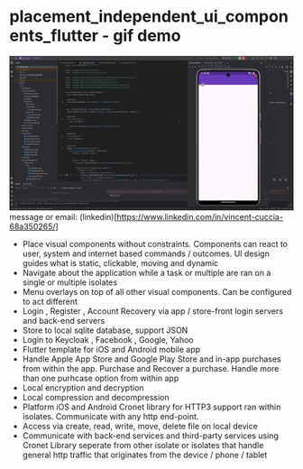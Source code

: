 # placement_independent_ui_components_flutter - gif demo
![Demo](https://github.com/sunsetZaaZa/placement_independent_ui_components_flutter/blob/main/smoke_trail.gif)
message or email: (linkedin)[https://www.linkedin.com/in/vincent-cuccia-68a350265/]

* Place visual components without constraints. Components can react to user, system and internet based commands / outcomes. UI design guides what is static, clickable, moving and dynamic
* Navigate about the application while a task or multiple are ran on a single or multiple isolates
* Menu overlays on top of all other visual components. Can be configured to act different
* Login , Register , Account Recovery via app / store-front login servers and back-end servers
* Store to local sqlite database, support JSON
* Login to Keycloak , Facebook , Google, Yahoo
* Flutter template for iOS and Android mobile app
* Handle Apple App Store and Google Play Store and in-app purchases from within the app. Purchase and Recover a purchase. Handle more than one purhcase option from within app
* Local encryption and decryption
* Local compression and decompression
* Platform iOS and Android Cronet library for HTTP3 support ran within isolates. Communicate with any http end-point.
* Access via create, read, write, move, delete file on local device
* Communicate with back-end services and third-party services using Cronet Library seperate from other isolate or isolates that handle general http traffic that originates from the device / phone / tablet

